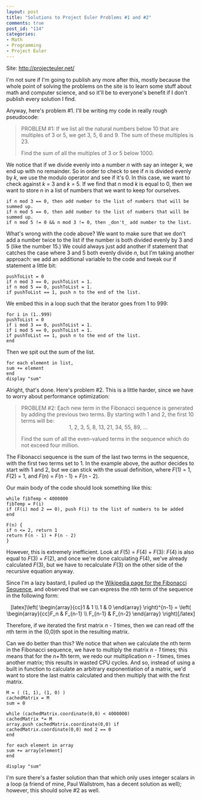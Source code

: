 ```yaml
--- 
layout: post
title: "Solutions to Project Euler Problems #1 and #2"
comments: true
post_id: "114"
categories:
- Math
- Programming
- Project Euler
---
```

Site: <a href="http://projecteuler.net/">http://projecteuler.net/</a>

I'm not sure if I'm going to publish any more after this, mostly because the whole point of solving the problems on the site is to learn some stuff about math and computer science, and so it'll be to everyone's benefit if I don't publish every solution I find.

Anyway, here's problem #1.  I'll be writing my code in really rough pseudocode:

<blockquote>PROBLEM #1: If we list all the natural numbers below 10 that are multiples of 3 or 5, we get 3, 5, 6 and 9. The sum of these multiples is 23.

Find the sum of all the multiples of 3 or 5 below 1000.</blockquote>

We notice that if we divide evenly into a number <em>n</em> with say an integer <em>k</em>, we end up with no remainder.  So in order to check to see if <em>n</em> is divided evenly by <em>k</em>, we use the modulo operator and see if it's 0.  In this case, we want to check against <em>k</em> = 3 and <em>k</em> = 5.  If we find that <em>n</em> mod <em>k</em> is equal to 0, then we want to store <em>n</em> in a list of numbers that we want to keep for ourselves.

<pre><code>if n mod 3 == 0, then add number to the list of numbers that will be summed up.
if n mod 5 == 0, then add number to the list of numbers that will be summed up.
if n mod 5 != 0 && n mod 3 != 0, then _don't_ add number to the list.</code></pre>

What's wrong with the code above?  We want to make sure that we don't add a number twice to the list if the number is both divided evenly by 3 and 5 (like the number 15.)  We could always just add another if statement that catches the case where 3 and 5 both evenly divide <em>n</em>, but I'm taking another approach: we add an additional variable to the code and tweak our if statement a little bit:

<pre><code>pushToList = 0
if n mod 3 == 0, pushToList = 1.
if n mod 5 == 0, pushToList = 1.
if pushToList == 1, push n to the end of the list.</code></pre>

We embed this in a loop such that the iterator goes from 1 to 999:

<pre><code>for i in (1..999)
pushToList = 0
if i mod 3 == 0, pushToList = 1.
if i mod 5 == 0, pushToList = 1.
if pushToList == 1, push n to the end of the list.
end
</code></pre>

Then we spit out the sum of the list.

<pre><code>for each element in list,
sum += element
end
display "sum"
</code></pre>

Alright, that's done.  Here's problem #2.  This is a little harder, since we have to worry about performance optimization:

<blockquote>PROBLEM #2: Each new term in the Fibonacci sequence is generated by adding the previous two terms. By starting with 1 and 2, the first 10 terms will be:

<center>1, 2, 3, 5, 8, 13, 21, 34, 55, 89, ...</center>

Find the sum of all the even-valued terms in the sequence which do not exceed four million.</blockquote>

The Fibonacci sequence is the sum of the last two terms in the sequence, with the first two terms set to 1.  In the example above, the author decides to start with 1 and 2, but we can stick with the usual definition, where <em>F</em>(1) = 1, <em>F</em>(2) = 1, and <em>F</em>(n) = <em>F</em>(n - 1) + <em>F</em>(n - 2).

Our main body of the code should look something like this:

<pre><code>while fibTemp < 4000000
fibTemp = F(i)
if (F(i) mod 2 == 0), push F(i) to the list of numbers to be added
end

F(n) {
if n <= 2, return 1
return F(n - 1) + F(n - 2)
}</code></pre>

However, this is extremely inefficient.  Look at <em>F</em>(5) = <em>F</em>(4) + <em>F</em>(3): <em>F</em>(4) is also equal to <em>F</em>(3) + <em>F</em>(2), and once we're done calculating <em>F</em>(4), we've already calculated <em>F</em>(3), but we have to recalculate <em>F</em>(3) on the other side of the recursive equation anyway.

Since I'm a lazy bastard, I pulled up the <a href="http://en.wikipedia.org/wiki/Fibonacci_sequence">Wikipedia page for the Fibonacci Sequence</a>, and observed that we can express the <em>n</em>th term of the sequence in the following form:

<center>[latex]\left( \begin{array}{cc}1 & 1 \\ 1 & 0 \end{array} \right)^{n-1} = \left( \begin{array}{cc}F_n & F_{n-1} \\ F_{n-1} & F_{n-2} \end{array} \right)[/latex]</center>

Therefore, if we iterated the first matrix <em>n - 1</em> times, then we can read off the <em>n</em>th term in the (0,0)th spot in the resulting matrix.

Can we do better than this?  We notice that when we calculate the <em>n</em>th term in the Fibonacci sequence, we have to multiply the matrix <em>n - 1</em> times; this means that for the <em>n+1</em>th term, we redo our multiplication <em>n - 1</em> times, times another matrix; this results in wasted CPU cycles.  And so, instead of using a built in function to calculate an arbitrary exponentiation of a matrix, we'd want to store the last matrix calculated and then multiply that with the first matrix.

<pre><code>M = ( (1, 1), (1, 0) )
cachedMatrix = M
sum = 0

while (cachedMatrix.coordinate(0,0) < 4000000)
cachedMatrix *= M
array.push cachedMatrix.coordinate(0,0) if cachedMatrix.coordinate(0,0) mod 2 == 0
end

for each element in array
sum += array[element]
end

display "sum"</code></pre>

I'm sure there's a faster solution than that which only uses integer scalars in a loop (a friend of mine, Paul Wallstrom, has a decent solution as well); however, this should solve #2 as well.
